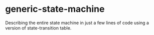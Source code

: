 # generic-state-machine
Describing the entire state machine in just a few lines of code using a version of state-transition table.
